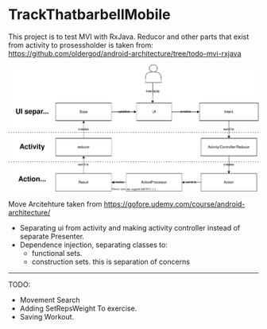 # TrackThatbarbellMobile

This project is to test MVI with RxJava.
Reducor and other parts that exist from activity to prosessholder is taken from:
https://github.com/oldergod/android-architecture/tree/todo-mvi-rxjava

![MVI With RxJava Idea](/images/MVP_basics.svg)

Move Arcitehture taken from 
https://gofore.udemy.com/course/android-architecture/
- Separating ui from activity and making activity controller instead of separate Presenter.
- Dependence injection, separating classes to:
	- functional sets.
	- construction sets.
	this is separation of concerns


---

TODO:
- Movement Search
- Adding SetRepsWeight To exercise.
- Saving Workout.
